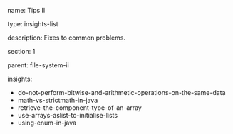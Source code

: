 name: Tips II

type: insights-list

description: Fixes to common problems.

section: 1

parent: file-system-ii

insights:
  - do-not-perform-bitwise-and-arithmetic-operations-on-the-same-data
  - math-vs-strictmath-in-java
  - retrieve-the-component-type-of-an-array
  - use-arrays-aslist-to-initialise-lists
  - using-enum-in-java
